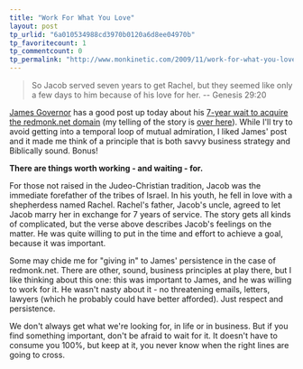 ```yaml
---
title: "Work For What You Love"
layout: post
tp_urlid: "6a010534988cd3970b0120a6d8ee04970b"
tp_favoritecount: 1
tp_commentcount: 0
tp_permalink: "http://www.monkinetic.com/2009/11/work-for-what-you-love.html"
---
```

> So Jacob served seven years to get Rachel, but they seemed like only a few days to him because of his love for her. -- Genesis 29:20

[James Governor](http://www.redmonk.com/jgovernor) has a good post up today about his [7-year wait to acquire the redmonk.net domain](http://www.redmonk.com/jgovernor/2009/11/25/7-years-to-secure-a-domain-name-a-tale-of-web-identity-consolidating-redmonk-for-the-web-squared/) (my telling of the story is [over here](http://www.monkinetic.com/2009/11/unbecoming-redmonk.html)). While I'll try to avoid getting into a temporal loop of mutual admiration, I liked James' post and it made me think of a principle that is both savvy business strategy and Biblically sound. Bonus!

**There are things worth working - and waiting - for.**

For those not raised in the Judeo-Christian tradition, Jacob was the immediate forefather of the tribes of Israel. In his youth, he fell in love with a shepherdess named Rachel. Rachel's father, Jacob's uncle, agreed to let Jacob marry her in exchange for 7 years of service. The story gets all kinds of complicated, but the verse above describes Jacob's feelings on the matter. He was quite willing to put in the time and effort to achieve a goal, because it was important.

Some may chide me for "giving in" to James' persistence in the case of redmonk.net. There are other, sound, business principles at play there, but I like thinking about this one: this was important to James, and he was willing to work for it. He wasn't nasty about it - no threatening emails, letters, lawyers (which he probably could have better afforded). Just respect and persistence.

We don't always get what we're looking for, in life or in business. But if you find something important, don't be afraid to wait for it. It doesn't have to consume you 100%, but keep at it, you never know when the right lines are going to cross.
